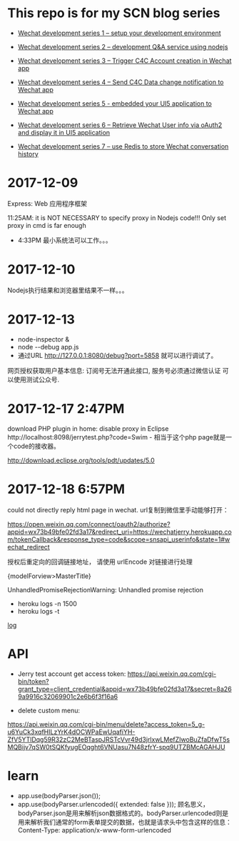 # This repo is for my SCN blog series

* [Wechat development series 1 – setup your development environment](https://blogs.sap.com/2017/12/10/wechat-development-series-1-setup-your-development-environment/)

* [Wechat development series 2 – development Q&A service using nodejs](https://blogs.sap.com/2017/12/10/wechat-development-series-2-development-qa-service-using-nodejs/)

* [Wechat development series 3 – Trigger C4C Account creation in Wechat app](https://blogs.sap.com/2017/12/13/wechat-development-series-3-trigger-c4c-account-creation-in-wechat-app/)

* [Wechat development series 4 – Send C4C Data change notification to Wechat app](https://blogs.sap.com/2017/12/15/wechat-development-series-4-send-c4c-data-change-notification-to-wechat-app/)

* [Wechat development series 5 - embedded your UI5 application to Wechat app](https://blogs.sap.com/2017/12/17/wechat-development-series-5-embedded-your-ui5-application-to-wechat-app/)

* [Wechat development series 6 – Retrieve Wechat User info via oAuth2 and display it in UI5 application](https://blogs.sap.com/2017/12/19/wechat-development-series-6-retrieve-wechat-user-info-via-oauth2-and-display-it-in-ui5-application/)

* [Wechat development series 7 – use Redis to store Wechat conversation history](https://blogs.sap.com/2017/12/20/wechat-development-series-7-use-redis-to-store-wechat-conversation-history/)

# 2017-12-09

Express: Web 应用程序框架

11:25AM: it is NOT NECESSARY to specify proxy in Nodejs code!!! Only set proxy in cmd is far enough

* 4:33PM 最小系统法可以工作。。。

# 2017-12-10

Nodejs执行结果和浏览器里结果不一样。。。

# 2017-12-13

* node-inspector &
* node --debug app.js
* 通过URL http://127.0.0.1:8080/debug?port=5858 就可以进行调试了。

网页授权获取用户基本信息: 订阅号无法开通此接口, 服务号必须通过微信认证
可以使用测试公众号.

# 2017-12-17 2:47PM

download PHP plugin in home: disable proxy in Eclipse
http://localhost:8098/jerrytest.php?code=Swim - 相当于这个php page就是一个code的接收器。

http://download.eclipse.org/tools/pdt/updates/5.0

# 2017-12-18 6:57PM

could not directly reply html page in wechat.
url复制到微信里手动能够打开： 

https://open.weixin.qq.com/connect/oauth2/authorize?appid=wx73b49bfe02fd3a17&redirect_uri=https://wechatjerry.herokuapp.com/tokenCallback&response_type=code&scope=snsapi_userinfo&state=1#wechat_redirect

授权后重定向的回调链接地址， 请使用 urlEncode 对链接进行处理

<Page title="{i18n>MasterTitle}" >
	{modelForview>MasterTitle}

UnhandledPromiseRejectionWarning: Unhandled promise rejection

* heroku logs -n 1500
* heroku logs -t 

[log](https://devcenter.heroku.com/articles/logging#view-logs)

# API

* Jerry test account get access token: https://api.weixin.qq.com/cgi-bin/token?grant_type=client_credential&appid=wx73b49bfe02fd3a17&secret=8a269a9916c32069901c2e6b6f3f16a6

* delete custom menu: 

https://api.weixin.qq.com/cgi-bin/menu/delete?access_token=5_g-u6YuCk3xqfHILzYrK4dOCWPaEwUqafiYH-ZfV5YTlDqg59R32zC2MeBTaspJRSTcVvr49d3jrlxwLMefZIwoBuZfaDfwT5sMQBijv7qSW0tSQKfyugEOqght6VNUasu7N48zfrY-spq9UTZBMcAGAHJU

# learn

* app.use(bodyParser.json());
* app.use(bodyParser.urlencoded({ extended: false }));
顾名思义，bodyParser.json是用来解析json数据格式的。bodyParser.urlencoded则是用来解析我们通常的form表单提交的数据，也就是请求头中包含这样的信息： Content-Type: application/x-www-form-urlencoded
